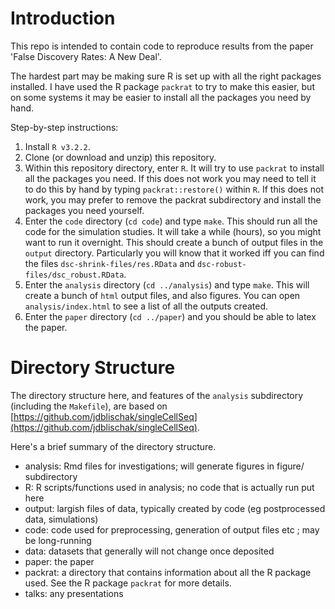 # Introduction

This repo is intended to contain code to reproduce results
from the paper 'False Discovery Rates: A New Deal'.

The hardest part may be making sure R is set up with all the right packages installed.
I have used the R package `packrat` to try to make this easier, but on some systems
it may be easier to install all the packages you need by hand.

Step-by-step instructions:

1. Install `R v3.2.2`.
2. Clone (or download and unzip) this repository.
3. Within this repository directory, enter `R`. It will try to use `packrat` to install all the packages you need.
If this does not work you may need to tell it to do this by hand by typing `packrat::restore()` within `R`.
If this does not work, you may prefer to remove the packrat subdirectory and install the packages you need yourself.
4. Enter the `code` directory (`cd code`) and type `make`. This should run all the code for the simulation studies.
It will take a while (hours), so you might want to run it overnight. This should create a bunch of output files in the `output` directory. Particularly you will know that it worked iff you can find the files `dsc-shrink-files/res.RData` and `dsc-robust-files/dsc_robust.RData`.
5. Enter the `analysis` directory (`cd ../analysis`) and type `make`. This will create a bunch of
`html` output files, and also figures. You can open `analysis/index.html` to see a list of all the outputs created. 
6. Enter the `paper` directory (`cd ../paper`) and you should be able to latex the paper.


# Directory Structure

The directory structure here, and features of the `analysis` subdirectory (including the `Makefile`), are based on
[https://github.com/jdblischak/singleCellSeq](https://github.com/jdblischak/singleCellSeq).

Here's a brief summary of the directory structure.
- analysis: Rmd files for investigations; will generate figures in figure/ subdirectory
- R: R scripts/functions used in analysis; no code that is actually run put here
- output: largish files of data, typically created by code (eg postprocessed data, simulations)
- code: code used for preprocessing, generation of output files etc ; may be long-running
- data: datasets that generally will not change once deposited
- paper: the paper
- packrat: a directory that contains information about all the R package used.
See the R package `packrat` for more details.
- talks: any presentations
